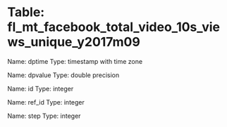 Table: fl_mt_facebook_total_video_10s_views_unique_y2017m09
===========================================================

Name: dptime
Type: timestamp with time zone

Name: dpvalue
Type: double precision

Name: id
Type: integer

Name: ref_id
Type: integer

Name: step
Type: integer


